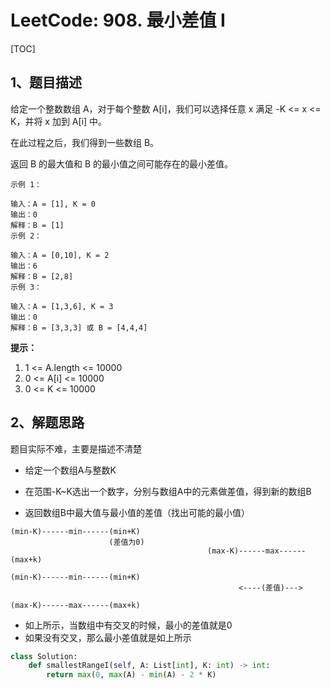 # LeetCode: 908. 最小差值 I

[TOC]

## 1、题目描述

给定一个整数数组 A，对于每个整数 A[i]，我们可以选择任意 x 满足 -K <= x <= K，并将 x 加到 A[i] 中。

在此过程之后，我们得到一些数组 B。

返回 B 的最大值和 B 的最小值之间可能存在的最小差值。

```
示例 1：

输入：A = [1], K = 0
输出：0
解释：B = [1]
示例 2：

输入：A = [0,10], K = 2
输出：6
解释：B = [2,8]
示例 3：

输入：A = [1,3,6], K = 3
输出：0
解释：B = [3,3,3] 或 B = [4,4,4]
```

**提示：**

1. 1 <= A.length <= 10000
2. 0 <= A[i] <= 10000
3. 0 <= K <= 10000

## 2、解题思路

题目实际不难，主要是描述不清楚

- 给定一个数组A与整数K

- 在范围-K~K选出一个数字，分别与数组A中的元素做差值，得到新的数组B

- 返回数组B中最大值与最小值的差值（找出可能的最小值）

  

```
(min-K)------min------(min+K)
                      (差值为0)
											(max-K)------max------(max+k)
											
(min-K)------min------(min+K)
											       <----(差值)--->
											                      (max-K)------max------(max+k)
```

- 如上所示，当数组中有交叉的时候，最小的差值就是0
- 如果没有交叉，那么最小差值就是如上所示

```python
class Solution:
    def smallestRangeI(self, A: List[int], K: int) -> int:
        return max(0, max(A) - min(A) - 2 * K)
```

